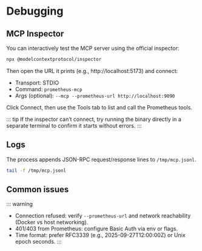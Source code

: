 # Debugging

## MCP Inspector

You can interactively test the MCP server using the official inspector:

```bash
npx @modelcontextprotocol/inspector
```

Then open the URL it prints (e.g., http://localhost:5173) and connect:

- Transport: STDIO
- Command: `prometheus-mcp`
- Args (optional): `--mcp --prometheus-url http://localhost:9090`

Click Connect, then use the Tools tab to list and call the Prometheus tools.

::: tip
If the inspector can’t connect, try running the binary directly in a separate terminal to confirm it starts without
errors.
:::

## Logs

The process appends JSON-RPC request/response lines to `/tmp/mcp.jsonl`.

```bash
tail -f /tmp/mcp.jsonl
```

## Common issues

::: warning

- Connection refused: verify `--prometheus-url` and network reachability (Docker vs host networking).
- 401/403 from Prometheus: configure Basic Auth via env or flags.
- Time format: prefer RFC3339 (e.g., 2025-09-27T12:00:00Z) or Unix epoch seconds.
  :::
